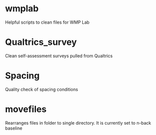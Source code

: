 # wmplab
Helpful scripts to clean files for WMP Lab

# Qualtrics_survey
Clean self-assessment surveys pulled from Qualtrics

# Spacing
Quality check of spacing conditions

# movefiles
Rearranges files in folder to single directory. It is currently set to n-back baseline


